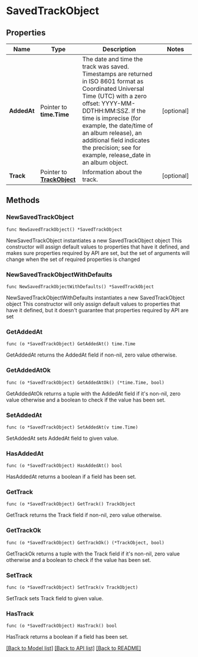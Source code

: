 # SavedTrackObject

## Properties

Name | Type | Description | Notes
------------ | ------------- | ------------- | -------------
**AddedAt** | Pointer to **time.Time** | The date and time the track was saved. Timestamps are returned in ISO 8601 format as Coordinated Universal Time (UTC) with a zero offset: YYYY-MM-DDTHH:MM:SSZ. If the time is imprecise (for example, the date/time of an album release), an additional field indicates the precision; see for example, release_date in an album object.  | [optional] 
**Track** | Pointer to [**TrackObject**](TrackObject.md) | Information about the track. | [optional] 

## Methods

### NewSavedTrackObject

`func NewSavedTrackObject() *SavedTrackObject`

NewSavedTrackObject instantiates a new SavedTrackObject object
This constructor will assign default values to properties that have it defined,
and makes sure properties required by API are set, but the set of arguments
will change when the set of required properties is changed

### NewSavedTrackObjectWithDefaults

`func NewSavedTrackObjectWithDefaults() *SavedTrackObject`

NewSavedTrackObjectWithDefaults instantiates a new SavedTrackObject object
This constructor will only assign default values to properties that have it defined,
but it doesn't guarantee that properties required by API are set

### GetAddedAt

`func (o *SavedTrackObject) GetAddedAt() time.Time`

GetAddedAt returns the AddedAt field if non-nil, zero value otherwise.

### GetAddedAtOk

`func (o *SavedTrackObject) GetAddedAtOk() (*time.Time, bool)`

GetAddedAtOk returns a tuple with the AddedAt field if it's non-nil, zero value otherwise
and a boolean to check if the value has been set.

### SetAddedAt

`func (o *SavedTrackObject) SetAddedAt(v time.Time)`

SetAddedAt sets AddedAt field to given value.

### HasAddedAt

`func (o *SavedTrackObject) HasAddedAt() bool`

HasAddedAt returns a boolean if a field has been set.

### GetTrack

`func (o *SavedTrackObject) GetTrack() TrackObject`

GetTrack returns the Track field if non-nil, zero value otherwise.

### GetTrackOk

`func (o *SavedTrackObject) GetTrackOk() (*TrackObject, bool)`

GetTrackOk returns a tuple with the Track field if it's non-nil, zero value otherwise
and a boolean to check if the value has been set.

### SetTrack

`func (o *SavedTrackObject) SetTrack(v TrackObject)`

SetTrack sets Track field to given value.

### HasTrack

`func (o *SavedTrackObject) HasTrack() bool`

HasTrack returns a boolean if a field has been set.


[[Back to Model list]](../README.md#documentation-for-models) [[Back to API list]](../README.md#documentation-for-api-endpoints) [[Back to README]](../README.md)


